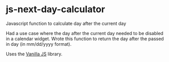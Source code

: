# js-next-day-calculator
Javascript function to calculate day after the current day

Had a use case where the day after the current day needed to be disabled in a calendar widget. Wrote this function to return the day after the passed in day (in mm/dd/yyyy format).

Uses the <a href="http://vanilla-js.com/">Vanilla JS</a> library.
